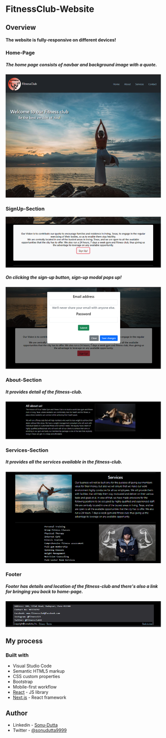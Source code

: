 # FitnessClub-Website

## Overview
#### The website is fully-responsive on different devices!

### Home-Page

##### The home page consists of navbar and background image with a quote. 

![](./design/home.png)

### SignUp-Section

![](./design/sign.png)
##### On clicking the sign-up button, sign-up modal pops up! 
![](./design/pop.png)

### About-Section
##### It provides detail of the fitness-club.

![](./design/about.png)

### Services-Section
##### It provides all the services available in the fitness-club.

![](./design/ser.png)
### Footer
##### Footer has details and location of the fitness-club and there's also a link for bringing you back to home-page.

![](./design/footer.png)


## My process

### Built with

- Visual Studio Code
- Semantic HTML5 markup
- CSS custom properties
- Bootstrap
- Mobile-first workflow
- [React](https://reactjs.org/) - JS library
- [Next.js](https://nextjs.org/) - React framework

## Author

- Linkedin - [Sonu-Dutta](https://www.linkedin.com/in/sonu-dutta-6900b3218)
- Twitter - [@sonudutta9999](https://mobile.twitter.com/sonudutta9999)



